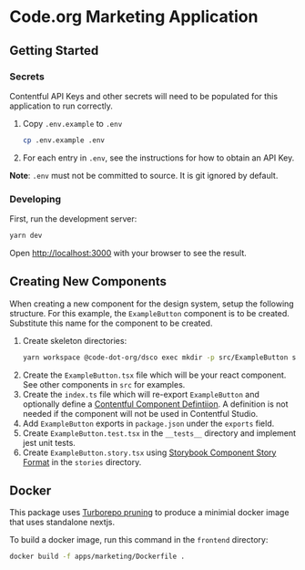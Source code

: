 # Code.org Marketing Application

## Getting Started

### Secrets

Contentful API Keys and other secrets will need to be populated for this application to run correctly.

1. Copy `.env.example` to `.env`
   ```bash
   cp .env.example .env
   ```
2. For each entry in `.env`, see the instructions for how to obtain an API Key.

**Note**: `.env` must not be committed to source. It is git ignored by default.

### Developing

First, run the development server:

```bash
yarn dev
```

Open [http://localhost:3000](http://localhost:3000) with your browser to see the result.

## Creating New Components

When creating a new component for the design system, setup the following structure. For this example, the `ExampleButton` component is to be created. Substitute this name for the component to be created.

1. Create skeleton directories:
   ```bash
   yarn workspace @code-dot-org/dsco exec mkdir -p src/ExampleButton src/ExampleButton/__tests__ src/ExampleButton/stories
   ```
2. Create the `ExampleButton.tsx` file which will be your react component. See other components in `src` for examples.
3. Create the `index.ts` file which will re-export `ExampleButton` and optionally define a [Contentful Component Defintiion](https://www.contentful.com/developers/docs/experiences/register-custom-components/). A definition is not needed if the component will not be used in Contentful Studio.
4. Add `ExampleButton` exports in `package.json` under the `exports` field.
5. Create `ExampleButton.test.tsx` in the `__tests__` directory and implement jest unit tests.
6. Create `ExampleButton.story.tsx` using [Storybook Component Story Format](https://storybook.js.org/docs/api/csf) in the `stories` directory.

## Docker

This package uses [Turborepo pruning](https://turbo.build/repo/docs/guides/tools/docker) to produce a minimial docker image that uses standalone nextjs.

To build a docker image, run this command in the `frontend` directory:

```bash
docker build -f apps/marketing/Dockerfile .
```